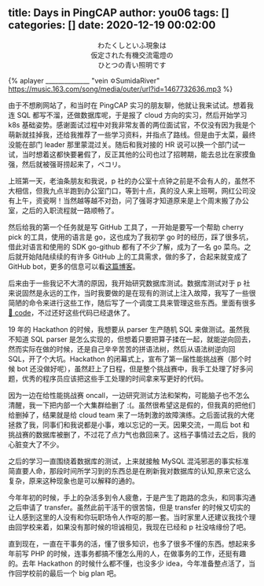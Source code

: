 title: Days in PingCAP
author: you06
tags: []
categories: []
date: 2020-12-19 00:02:00
---
<center>
わたくしといふ現象は
<br>
仮定された有機交流電燈の
<br>
ひとつの青い照明です  
</center>

{% aplayer ______________ "vein ✡SumidaRiver" https://music.163.com/song/media/outer/url?id=1467732636.mp3 %}

由于不想刷网站了，和当时在 PingCAP 实习的朋友聊，他就让我来试试。想着我连 SQL 都写不溜，还做数据库呢，于是报了 cloud 方向的实习，然后开始学习 k8s 基础姿势。感谢面试过程中对我非常友善的两位面试官，不仅没有因为我是个萌新就挂掉我，还给我推荐了一些学习资料，并指点了路线。但是由于太菜，最终没能在部门 leader 那里蒙混过关。随后和我对接的 HR 说可以换一个部门试一试，当时想着这都快要暑假了，反正其他的公司也过了招聘期，能去总比在家摸鱼强，然后就被强哥捞起来了，ペコリ。

上班第一天，老油条朋友和我说，p 社的办公室十点钟之前是不会有人的，虽然不大相信，但我九点半跑到办公室门口，等到十点，真的没人来上班啊，网红公司没有上午，资瓷啊！当然越等越不对劲，问了强哥才知道原来是上个周末搬了办公室，之后的入职流程就一路顺畅了。

然后给我的第一个任务就是写 GitHub 工具了，一开始是要写一个帮助 cherry pick 的工具，使用的语言是 go，这也成为了我初学 go 时的经历，踩了很多坑，借此对语言和使用的 SDK go-github 都有了不少了解，成为了一名 go 菜鸟。之后就开始陆陆续续的有许多 GitHub 上的工具需求，做的多了，合起来就变成了 GitHub bot，更多的信息可以看[这篇博客](/2020/04/23/cherry-bot/)。

后来由于一些我记不大清的原因，我开始研究数据库测试。数据库测试对于 p 社来说固然是永远的工作，当时我要做的是在现有的测试上注入故障，我写了一些很简陋的命令来进行这些工作，随后写了一个调度工具来管理这些东西。里面有很多 [💩 code](https://github.com/you06/chaos-commander-open)，不过还好这些代码已经退休了。

19 年的 Hackathon 的时候，我想要从 parser 生产随机 SQL 来做测试。虽然我不知道 SQL parser 是怎么实现的，但想着只要把算子揉在一起，就能逆向回去，然而实际在做的时候，还是自己辛辛苦苦的拼语法树，然后从语法树逆向回 SQL，开了个大坑。Hackathon 的闭幕式上，宣布了第一届性能挑战赛（那个时候 bot 还没做好呢），虽然赶上了日程，但是整个挑战赛中，我手工处理了好多问题，优秀的程序员应该把这些手工处理的时间拿来写更好的代码。

因为一边在给性能挑战赛 oncall，一边研究测试方法和架构，可能脑子也不怎么清醒，我一下把内部一个大集群给删了 :(。虽然很希望这是假的，但我真的把他们给删掉了，结果就是给 cloud team 来了一场刺激的故障演练。之后面试我的大佬拯救了我，同事们和我说都是小事，难以忘记的一天。因果交流，一周后 bot 和挑战赛的数据库被删了，不过花了点力气也救回来了。这档子事情过去之后，我的心脏变大了不少。

之后的学习一直围绕着数据库的测试，上来就接触 MySQL 混沌邪恶的事实标准简直要人命，那段时间所学习到的东西总是在刷新我对数据库的认知,原来它这么复杂，原来这种现象也是可以解释的通的。

今年年初的时候，手上的杂活多到令人疲惫，于是产生了跑路的念头，和同事沟通之后申请了 transfer。虽然此前干活干的很苦恼，但是 transfer 的时候又切实的让人感到这里的人没有和你玩职场令人作呕的那一套。当时家里人还建议我找个理由回学校来着，如果没有那时候的坦诚相见，我现在已经和 p 社没啥缘份了吧。

直到现在，一直在干事务的活，懂了很多知识，也多了很多不懂的东西。想起来多年前写 PHP 的时候，连事务都搞不懂怎么用的人，在做事务的工作，还挺有趣的。去年 Hackathon 的时候什么都不懂，也没多少 idea，今年准备整点活了，当作回学校前的最后一个 big plan 吧。